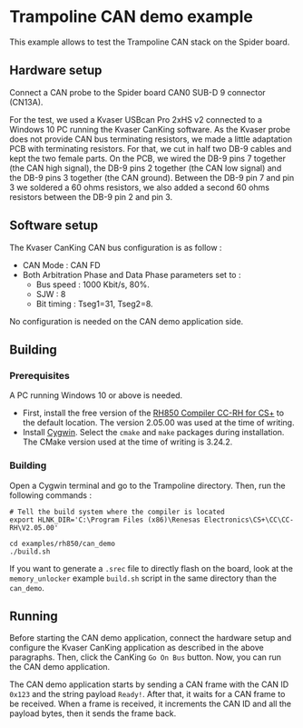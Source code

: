 # Trampoline CAN demo example

This example allows to test the Trampoline CAN stack on the Spider board.

## Hardware setup

Connect a CAN probe to the Spider board CAN0 SUB-D 9 connector (CN13A).

For the test, we used a Kvaser USBcan Pro 2xHS v2 connected to a Windows 10 PC running the Kvaser CanKing software.
As the Kvaser probe does not provide CAN bus terminating resistors, we made a little adaptation PCB with terminating resistors.
For that, we cut in half two DB-9 cables and kept the two female parts.
On the PCB, we wired the DB-9 pins 7 together (the CAN high signal), the DB-9 pins 2 together (the CAN low signal) and the DB-9 pins 3 together (the CAN ground).
Between the DB-9 pin 7 and pin 3 we soldered a 60 ohms resistors, we also added a second 60 ohms resistors between the DB-9 pin 2 and pin 3.

## Software setup

The Kvaser CanKing CAN bus configuration is as follow :
* CAN Mode : CAN FD
* Both Arbitration Phase and Data Phase parameters set to :
  * Bus speed : 1000 Kbit/s, 80%.
  * SJW : 8
  * Bit timing : Tseg1=31, Tseg2=8.

No configuration is needed on the CAN demo application side.

## Building

### Prerequisites

A PC running Windows 10 or above is needed.
* First, install the free version of the [RH850 Compiler CC-RH for CS+](https://www.renesas.com/us/en/document/ucm/rh850-compiler-cc-rh-v20500-cs?r=1169506) to the default location. The version 2.05.00 was used at the time of writing.
* Install [Cygwin](https://www.cygwin.com/setup-x86_64.exe). Select the `cmake` and `make` packages during installation. The CMake version used at the time of writing is 3.24.2.

### Building

Open a Cygwin terminal and go to the Trampoline directory.
Then, run the following commands :

```
# Tell the build system where the compiler is located
export HLNK_DIR='C:\Program Files (x86)\Renesas Electronics\CS+\CC\CC-RH\V2.05.00'

cd examples/rh850/can_demo
./build.sh
```

If you want to generate a `.srec` file to directly flash on the board, look at the `memory_unlocker` example `build.sh` script in the same directory than the `can_demo`.

## Running

Before starting the CAN demo application, connect the hardware setup and configure the Kvaser CanKing application as described in the above paragraphs.
Then, click the CanKing `Go On Bus` button.
Now, you can run the CAN demo application.

The CAN demo application starts by sending a CAN frame with the CAN ID `0x123` and the string payload `Ready!`.
After that, it waits for a CAN frame to be received. When a frame is received, it increments the CAN ID and all the payload bytes, then it sends the frame back.
